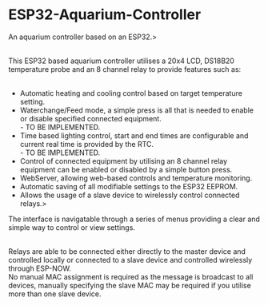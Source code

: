 # ESP32-Aquarium-Controller<br />
An aquarium controller based on an ESP32.><br /><br />

This ESP32 based aquarium controller utilises a 20x4 LCD, DS18B20 temperature probe and an 8 channel relay to provide features such as:<br /><br />

  - Automatic heating and cooling control based on target temperature setting.<br />
  - Waterchange/Feed mode, a simple press is all that is needed to enable or disable specified connected equipment.<br /> - TO BE IMPLEMENTED.
  - Time based lighting control, start and end times are configurable and current real time is provided by the RTC.<br /> - TO BE IMPLEMENTED.
  - Control of connected equipment by utilising an 8 channel relay equipment can be enabled or disabled by a simple button press.<br />
  - WebServer, allowing web-based controls and temperature monitoring.<br />
  - Automatic saving of all modifiable settings to the ESP32 EEPROM.<br />
  - Allows the usage of a slave device to wirelessly control connected relays.><br />

The interface is navigatable through a series of menus providing a clear and simple way to control or view settings.<br /><br />

Relays are able to be connected either directly to the master device and controlled locally or connected to a slave device and controlled wirelessly through ESP-NOW.<br />
No manual MAC assignment is required as the message is broadcast to all devices, manually specifying the slave MAC may be required if you utilise more than one slave device.<br />
